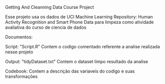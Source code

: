 Getting And Cleanning Data Course Project

Esse projeto usa os dados de UCI Machine Learning Repository: Human Activity Recognition and Smart Phone Data para limpeza como
atividade avaliativa do curso de ciencia de dados

Documentos:

Script: "Script.R"
Contem o codigo comentado referente a analise realizada nesse projeto

Output: "tidyDataset.txt"
Contem o dataset limpo resultado da analise

Codebook:
Contem a descrição das variaveis do codigo e suas transformações

